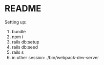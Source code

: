 # README

Setting up:
1. bundle
2. npm i
3. rails db:setup
4. rails db:seed
5. rails s
6. in other session: ./bin/webpack-dev-server
